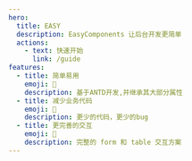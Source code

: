 ```yaml
---
hero:
  title: EASY
  description: EasyComponents 让后台开发更简单
  actions:
    - text: 快速开始
      link: /guide
features:
  - title: 简单易用
    emoji: 💎
    description: 基于ANTD开发,并继承其大部分属性
  - title: 减少业务代码
    emoji: 🌈
    description: 更少的代码，更少的bug
  - title: 更完善的交互
    emoji: 🚀
    description: 完整的 form 和 table 交互方案
---
```

